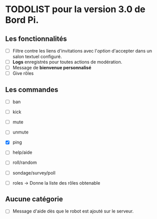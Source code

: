 # TODOLIST pour la version 3.0 de Bord Pi.

## Les fonctionnalités 
- [ ] Filtre contre les liens d'invitations avec l'*option* d'accepter dans un salon textuel configuré.
- [ ] **Logs** enregistrés pour toutes actions de modération.
- [ ] Message de **bienvenue personnalisé**
- [ ] Give rôles

## Les commandes 
- [ ] ban 
- [ ] kick 
- [ ] mute 
- [ ] unmute 
- [x] ping 
- [ ] help/aide 
- [ ] roll/random 
- [ ] sondage/survey/poll 
- [ ] roles -> Donne la liste des rôles obtenable


## Aucune catégorie 
- [ ] Message d'aide dès que le robot est ajouté sur le serveur.
